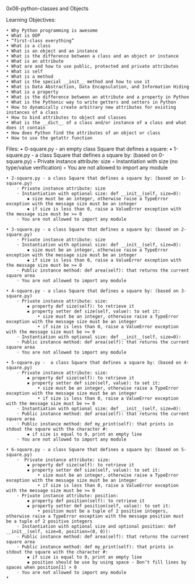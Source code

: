 ﻿0x06-python-classes and Objects

Learning Objectives:

    • Why Python programming is awesome
    • What is OOP
    • “first-class everything”
    • What is a class
    • What is an object and an instance
    • What is the difference between a class and an object or instance
    • What is an attribute
    • What are and how to use public, protected and private attributes
    • What is self
    • What is a method
    • What is the special __init__ method and how to use it
    • What is Data Abstraction, Data Encapsulation, and Information Hiding
    • What is a property
    • What is the difference between an attribute and a property in Python
    • What is the Pythonic way to write getters and setters in Python
    • How to dynamically create arbitrary new attributes for existing instances of a class
    • How to bind attributes to object and classes
    • What is the __dict__ of a class and/or instance of a class and what does it contain
    • How does Python find the attributes of an object or class
    • How to use the getattr function


Files:
    • 0-square.py - an empty class Square that defines a square:
    • 1-square.py - a class Square that defines a square by: (based on 0-square.py)
        ◦ Private instance attribute: size
        ◦ Instantiation with size (no type/value verification)
        ◦ You are not allowed to import any module
          
    • 2-square.py - a class Square that defines a square by: (based on 1-square.py)
        ◦ Private instance attribute: size
        ◦ Instantiation with optional size: def __init__(self, size=0):
            ▪ size must be an integer, otherwise raise a TypeError exception with the message size must be an integer
            ▪ if size is less than 0, raise a ValueError exception with the message size must be >= 0
        ◦ You are not allowed to import any module
          
    • 3-square.py - a class Square that defines a square by: (based on 2-square.py)
        ◦ Private instance attribute: size
        ◦ Instantiation with optional size: def __init__(self, size=0):
            ▪ size must be an integer, otherwise raise a TypeError exception with the message size must be an integer
            ▪ if size is less than 0, raise a ValueError exception with the message size must be >= 0
        ◦ Public instance method: def area(self): that returns the current square area
        ◦ You are not allowed to import any module
          
    • 4-square.py - a class Square that defines a square by: (based on 3-square.py)
        ◦ Private instance attribute: size:
            ▪ property def size(self): to retrieve it
            ▪ property setter def size(self, value): to set it:
                • size must be an integer, otherwise raise a TypeError exception with the message size must be an integer
                • if size is less than 0, raise a ValueError exception with the message size must be >= 0
        ◦ Instantiation with optional size: def __init__(self, size=0):
        ◦ Public instance method: def area(self): that returns the current square area
        ◦ You are not allowed to import any module
          
    • 5-square.py -  a class Square that defines a square by: (based on 4-square.py)
        ◦ Private instance attribute: size:
            ▪ property def size(self): to retrieve it
            ▪ property setter def size(self, value): to set it:
                • size must be an integer, otherwise raise a TypeError exception with the message size must be an integer
                • if size is less than 0, raise a ValueError exception with the message size must be >= 0
        ◦ Instantiation with optional size: def __init__(self, size=0):
        ◦ Public instance method: def area(self): that returns the current square area
        ◦ Public instance method: def my_print(self): that prints in stdout the square with the character #:
            ▪ if size is equal to 0, print an empty line
        ◦ You are not allowed to import any module
          
    • 6-square.py - a class Square that defines a square by: (based on 5-square.py)
        ◦  Private instance attribute: size:
            ▪ property def size(self): to retrieve it
            ▪ property setter def size(self, value): to set it:
                • size must be an integer, otherwise raise a TypeError exception with the message size must be an integer
                • if size is less than 0, raise a ValueError exception with the message size must be >= 0
        ◦ Private instance attribute: position:
            ▪ property def position(self): to retrieve it
            ▪ property setter def position(self, value): to set it:
                • position must be a tuple of 2 positive integers, otherwise raise a TypeError exception with the message position must be a tuple of 2 positive integers
        ◦ Instantiation with optional size and optional position: def __init__(self, size=0, position=(0, 0)):
        ◦ Public instance method: def area(self): that returns the current square area
        ◦ Public instance method: def my_print(self): that prints in stdout the square with the character #:
            ▪ if size is equal to 0, print an empty line
            ▪ position should be use by using space - Don’t fill lines by spaces when position[1] > 0
        ◦ You are not allowed to import any module
    • 
